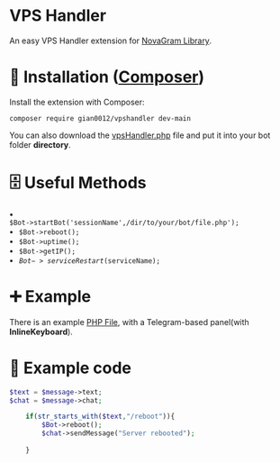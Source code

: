 # VPS Handler
An easy VPS Handler extension for <a href='https://github.com/skrtdev/NovaGram'>NovaGram Library</a>.
# 📄 Installation (<a href='https://getcomposer.org/'>Composer</a>)
Install the extension with Composer:
<pre><code>composer require gian0012/vpshandler dev-main</code></pre>

You can also download the <a href='https://github.com/gian0012/VPS-Handler/blob/main/src/vpsHandler.php'>vpsHandler.php</a> file and put it into your bot folder <b>directory</b>.
# 🗄 Useful Methods
<b> • </b><code> $Bot->startBot('sessionName',/dir/to/your/bot/file.php');</code> \
<b> • </b><code> $Bot->reboot();</code> \
<b> • </b><code> $Bot->uptime();</code> \
<b> • </b><code> $Bot->getIP();</code> \
<b> • </b><code> $Bot->serviceRestart($serviceName);</code> 
# ➕ Example
There is an example <a href='https://github.com/gian0012/VPS-Handler/blob/main/examples/panel.php'>PHP File</a>, with a Telegram-based panel(with <b>InlineKeyboard</b>).
# 📑 Example code
```php
$text = $message->text;
$chat = $message->chat;

    if(str_starts_with($text,"/reboot")){
        $Bot->reboot();
        $chat->sendMessage("Server rebooted");
            
    }
    
 
